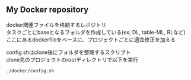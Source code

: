 ## My Docker repository
docker関連ファイルを格納するレポジトリ  
タスクごとにbaseとなるフォルダを作成している(ex; DL, table-ML, RLなど)  
ここにあるdockerfileをベースに、プロジェクトごとに適宜修正を加える

config.shはclone後にフォルダを整理するスクリプト  
clone先のプロジェクトのrootディレクトリで以下を実行
```
./docker/config.sh
```